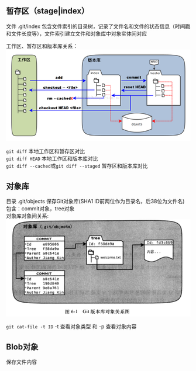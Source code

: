 

暂存区（stage|index）
-------
文件 .git/index 包含文件索引的目录树，记录了文件名和文件的状态信息（时间戳和文件长度等），文件索引建立文件和对象库中对象实体间对应

工作区、暂存区和版本库关系：
![关系](../images/git_stage.png)

`git diff` 本地工作区和暂存区对比<br>
`git diff HEAD` 本地工作区和版本库对比<br>
`git diff --cached`或`git diff --staged` 暂存区和版本库对比

对象库
------------
目录 .git/objects 保存Git对象库(SHA1 ID前两位作为目录名，后38位为文件名)<br>
包含：commit对象，tree对象<br>
对象库对象间关系:
![对象库对象间关系](../images/objectRepo.png)

`git cat-file -t ID`
-t 查看对象类型 和 -p 查看对象内容

Blob对象
-----
保存文件内容
